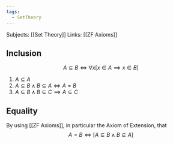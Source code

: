 ```yaml
---
tags:
  - SetTheory
---
```

Subjects: [[Set Theory]]
Links: [[ZF Axioms]]

## Inclusion
$$ A\subseteq B \iff \forall x[x\in A \implies x\in B] $$

1. $A\subseteq A$
2. $A\subseteq B \land B\subseteq A \iff A =B$
3. $A\subseteq B \land B\subseteq C \implies A \subseteq C$

## Equality

By using [[ZF Axioms]], in particular the Axiom of Extension, that 
$$
A = B  \iff [ A\subseteq B \land B \subseteq A]
$$